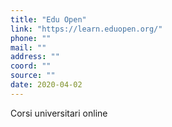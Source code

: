 ```yaml
---
title: "Edu Open"
link: "https://learn.eduopen.org/"
phone: ""
mail: ""
address: ""
coord: ""
source: ""
date: 2020-04-02
---
```


Corsi universitari online

